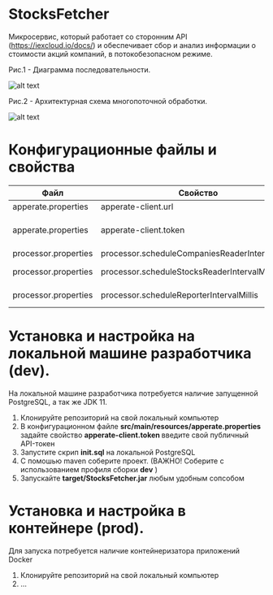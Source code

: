 # StocksFetcher 

Микросервис, который работает со сторонним API (https://iexcloud.io/docs/) и обеспечивает сбор и анализ информации о стоимости акций компаний, в потокобезопасном режиме.



Рис.1 - Диаграмма последовательности.

![alt text](https://github.com/firsovroman/StocksFetcher/blob/master/.doc/diagrams/sequins-diagram.png)



Рис.2 - Архитектурная схема многопоточной обработки.

![alt text](https://github.com/firsovroman/StocksFetcher/blob/master/.doc/diagrams/multiThread_pattern.png)




# Конфигурационные файлы и свойства

| Файл | Свойство | Описание |
|------------|------------|------------|
| apperate.properties  | apperate-client.url  | целевой АПИ  |
| apperate.properties   | apperate-client.token   | Токен для подключения. Можно получить в ЛК после регистрации. (https://iexcloud.io/cloud-login?r=https%3A%2F%2Fiexcloud.io%2Fconsole%2Fhome#/)  |
| processor.properties  | processor.scheduleCompaniesReaderIntervalMillis  | Интервал для запуска джобы вычитывания компаний.   |
| processor.properties   | processor.scheduleStocksReaderIntervalMillis   | Интервал для запуска джобы получения информации по акциям компаний.  |
| processor.properties   | processor.scheduleReporterIntervalMillis   | Интервал для запуска джобы вывода полезной информации по стоимости акций компаний.  |


# Установка и настройка на локальной машине разработчика (dev).
На локальной машине разработчика потребуется наличие запущенной PostgreSQL, а так же JDK 11.

1. Клонируйте репозиторий на свой локальный компьютер
2. В конфигурационном файле <b>src/main/resources/apperate.properties</b> задайте свойство <b>apperate-client.token </b> введите свой публичный API-токен
3. Запустите скрип <b>init.sql</b> на локальной PostgreSQL
4. С помошью maven соберите проект. (ВАЖНО! Соберите с использованием профиля сборки <b>dev</b> )
5. Запускайте <b>target/StocksFetcher.jar</b> любым удобным сопсобом

# Установка и настройка в контейнере (prod).

Для запуска потребуется наличие контейнеризатора приложений Docker

1. Клонируйте репозиторий на свой локальный компьютер
2. ...
